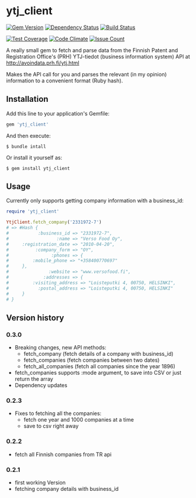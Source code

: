 # ytj_client

[![Gem Version](https://badge.fury.io/rb/ytj_client.svg)](https://badge.fury.io/rb/ytj_client)
[![Dependency Status](https://gemnasium.com/badges/github.com/jannewaren/ytj_client.svg)](https://gemnasium.com/github.com/jannewaren/ytj_client)
[![Build Status](https://travis-ci.org/jannewaren/ytj_client.svg?branch=master)](https://travis-ci.org/jannewaren/ytj_client)

[![Test Coverage](https://codeclimate.com/github/jannewaren/ytj_client/badges/coverage.svg)](https://codeclimate.com/github/jannewaren/ytj_client/coverage)
[![Code Climate](https://codeclimate.com/github/jannewaren/ytj_client/badges/gpa.svg)](https://codeclimate.com/github/jannewaren/ytj_client)
[![Issue Count](https://codeclimate.com/github/jannewaren/ytj_client/badges/issue_count.svg)](https://codeclimate.com/github/jannewaren/ytj_client)


A really small gem to fetch and parse data from the Finnish Patent and Registration Office's (PRH) YTJ-tiedot (business information system) API at http://avoindata.prh.fi/ytj.html

Makes the API call for you and parses the relevant (in my opinion) information to a convenient format (Ruby hash).

## Installation

Add this line to your application's Gemfile:

```ruby
gem 'ytj_client'
```

And then execute:

    $ bundle intall

Or install it yourself as:

    $ gem install ytj_client

## Usage

Currently only supports getting company information with a business_id:

```ruby
require 'ytj_client'

YtjClient.fetch_company('2331972-7')
# => #Hash {
#           :business_id => "2331972-7",
#                  :name => "Verso Food Oy",
#     :registration_date => "2010-04-20",
#          :company_form => "OY",
#                :phones => {
#         :mobile_phone => "+358400770697"
#     },
#               :website => "www.versofood.fi",
#             :addresses => {
#         :visiting_address => "Loisteputki 4, 00750, HELSINKI",
#           :postal_address => "Loisteputki 4, 00750, HELSINKI"
#     }
# }
```
## Version history

### 0.3.0

- Breaking changes, new API methods:
  - fetch_company (fetch details of a company with business_id)
  - fetch_companies (fetch companies between two dates)
  - fetch_all_companies (fetch all companies since the year 1896)
- fetch_companies supports :mode argument, to save into CSV or just return the array
- Dependency updates

### 0.2.3

- Fixes to fetching all the companies:
  - fetch one year and 1000 companies at a time
  - save to csv right away

### 0.2.2

- fetch all Finnish companies from TR api

### 0.2.1

- first working Version
- fetching company details with business_id
